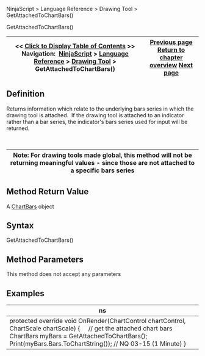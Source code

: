 ﻿


NinjaScript \> Language Reference \> Drawing Tool \> GetAttachedToChartBars()






















GetAttachedToChartBars()







| \<\< [Click to Display Table of Contents](getattachedtochartbars.md) \>\> **Navigation:**     [NinjaScript](ninjascript-1.md) \> [Language Reference](language_reference_wip-1.md) \> [Drawing Tool](drawing_tools-1.md) \> GetAttachedToChartBars() | [Previous page](drawnby-1.md) [Return to chapter overview](drawing_tools-1.md) [Next page](getclosestanchor-1.md) |
| --- | --- |











## Definition


Returns information which relate to the underlying bars series in which the drawing tool is attached.  If the drawing tool is attached to an indicator rather than a bar series, the indicator's bars series used for input will be returned.


 




| Note: For drawing tools made global, this method will not be returning meaningful values \- since those are not attached to a specific bars series |
| --- |



## 


## Method Return Value


A [ChartBars](chartbars-1.md) object


## 


## Syntax


GetAttachedToChartBars()


## 


## Method Parameters


This method does not accept any parameters


## 


## Examples




| ns |
| --- |
| protected override void OnRender(ChartControl chartControl, ChartScale chartScale) {       // get the attached chart bars    ChartBars myBars \= GetAttachedToChartBars();        Print(myBars.Bars.ToChartString()); // NQ 03\-15 (1 Minute) } |









